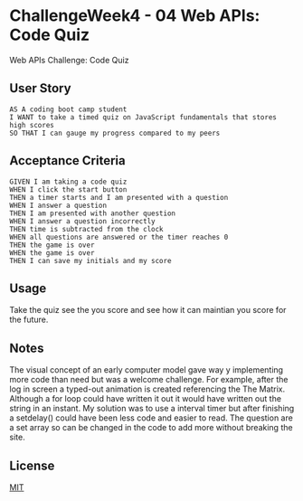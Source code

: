 # ChallengeWeek4 - 04 Web APIs: Code Quiz
Web APIs Challenge: Code Quiz

## User Story

```
AS A coding boot camp student
I WANT to take a timed quiz on JavaScript fundamentals that stores high scores
SO THAT I can gauge my progress compared to my peers
```

## Acceptance Criteria

```
GIVEN I am taking a code quiz
WHEN I click the start button
THEN a timer starts and I am presented with a question
WHEN I answer a question
THEN I am presented with another question
WHEN I answer a question incorrectly
THEN time is subtracted from the clock
WHEN all questions are answered or the timer reaches 0
THEN the game is over
WHEN the game is over
THEN I can save my initials and my score
```


## Usage

Take the quiz see the you score and see how it can maintian you score for the future.

## Notes
The visual concept of an early computer model gave way y implementing more code than need but was a welcome challenge.
For example, after the log in screen a typed-out animation is created referencing the The Matrix. Although a for loop could have written it out it would have written out the string in an instant. My solution was to use a interval timer but after finishing a setdelay() could have been less code and easier to read.
The question are a set array so can be changed in the code to add more without breaking the site. 



## License

[MIT](https://choosealicense.com/licenses/mit/)